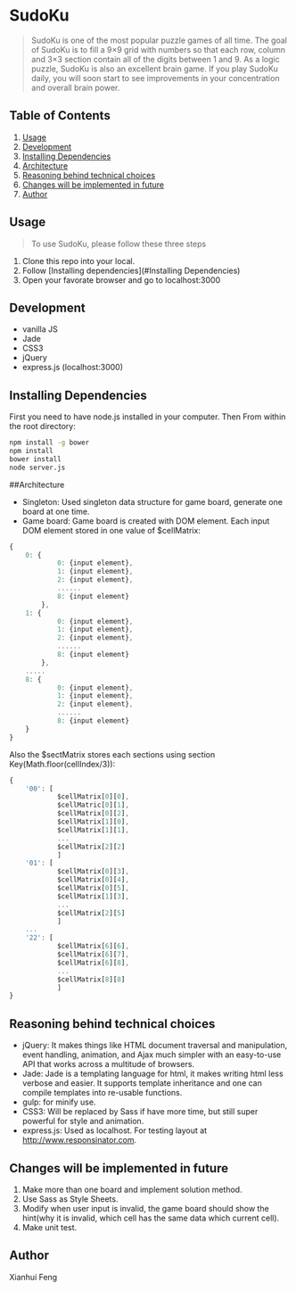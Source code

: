 SudoKu
======

> SudoKu is one of the most popular puzzle games of all time. The goal of SudoKu is to fill a 9×9 grid with numbers so that each row, column and 3×3 section contain all of the digits between 1 and 9. As a logic puzzle, SudoKu is also an excellent brain game. If you play SudoKu daily, you will soon start to see improvements in your concentration and overall brain power.

## Table of Contents

1. [Usage](#usage)
2. [Development](#development)
3. [Installing Dependencies](#installing-dependencies)
3. [Architecture](#architecture)
4. [Reasoning behind technical choices](#reasoning-behind-technical-choices)
5. [Changes will be implemented in future](#changes-will-be-implemented-in-future)
6. [Author](#author)

## Usage

> To use SudoKu, please follow these three steps

1. Clone this repo into your local.
2. Follow [Installing dependencies](#Installing Dependencies)
3. Open your favorate browser and go to localhost:3000

## Development
- vanilla JS
- Jade
- CSS3
- jQuery 
- express.js (localhost:3000)

## Installing Dependencies

First you need to have node.js installed in your computer.
Then From within the root directory:

```sh
npm install -g bower
npm install
bower install
node server.js
```

##Architecture
- Singleton: Used singleton data structure for game board, generate one board at one time. 
- Game board: Game board is created with DOM element. Each input DOM element stored in one value of $cellMatrix:

```javascript
{
	0: {
			0: {input element},
			1: {input element},
			2: {input element},
			......
			8: {input element}
		},
	1: {
			0: {input element},
			1: {input element},
			2: {input element},
			......
			8: {input element}
		},
	.....
	8: {
			0: {input element},
			1: {input element},
			2: {input element},
			......
			8: {input element}
	}
}
```
Also the $sectMatrix stores each sections using section Key(Math.floor(cellIndex/3)):

```javascript
{
	'00': [
			$cellMatrix[0][0],
			$cellMatric[0][1],
			$cellMatrix[0][2],
			$cellMatrix[1][0],
			$cellMatrix[1][1],
			...
			$cellMatrix[2][2]
			]
	'01': [
			$cellMatrix[0][3],
			$cellMatrix[0][4],
			$cellMatrix[0][5],
			$cellMatrix[1][3],
			...
			$cellMatrix[2][5]
			]
	...
	'22': [
			$cellMatrix[6][6],
			$cellMatrix[6][7],
			$cellMatrix[6][8],
			...
			$cellMatrix[8][8]
			]
}
``` 
## Reasoning behind technical choices
- jQuery: It makes things like HTML document traversal and manipulation, event handling, animation, and Ajax much simpler with an easy-to-use API that works across a multitude of browsers. 
- Jade: Jade is a templating language for html, it makes writing html less verbose and easier. It supports template inheritance and one can compile templates into re-usable functions.
- gulp: for minify use.
- CSS3: Will be replaced by Sass if have more time, but still super powerful for style and animation.
- express.js: Used as localhost. For testing layout at http://www.responsinator.com.

## Changes will be implemented in future
1. Make more than one board and implement solution method.
2. Use Sass as Style Sheets.
3. Modify when user input is invalid, the game board should show the hint(why it is invalid, which cell has the same data which current cell).
4. Make unit test.

## Author
Xianhui Feng 
